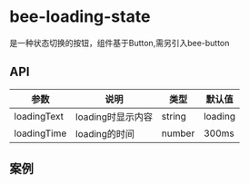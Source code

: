 # bee-loading-state

是一种状态切换的按钮，组件基于Button,需另引入bee-button


## API

| 参数      | 说明           | 类型   | 默认值  |
| --------- | --------------- | ----- | ---- |
|loadingText|loading时显示内容|string|loading|
|loadingTime|loading的时间|number|300ms|


## 案例